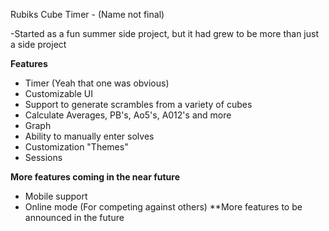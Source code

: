 Rubiks Cube Timer - (Name not final)

-Started as a fun summer side project, but it had grew to be more than just a side project

**Features**
* Timer (Yeah that one was obvious)
* Customizable UI
* Support to generate scrambles from a variety of cubes
* Calculate Averages, PB's, Ao5's, A012's and more
* Graph
* Ability to manually enter solves
* Customization "Themes"
* Sessions

**More features coming in the near future**
* Mobile support
* Online mode (For competing against others)
**More features to be announced in the future
